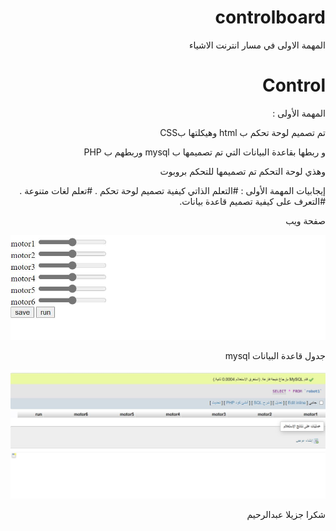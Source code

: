 # controlboard
المهمة الاولى في مسار انترنت الاشياء 

# Control 

المهمة  الأولى :
<html dir="rtl">
تم تصميم لوحة تحكم ب html  وهيكلتها بCSS  

و ربطها بقاعدة البيانات التي تم تصميمها ب  mysql   وربطهم ب PHP 

وهذي لوحة التحكم تم تصميمها للتحكم بروبوت 

إيجابيات المهمة الأولى :
#التعلم الذاتي كيفية تصميم لوحة تحكم .
#تعلم لغات متنوعة .
#التعرف على كيفية تصميم قاعدة بيانات.

صفحة ويب

![alt text](https://github.com/abdulrheem-alj/controlboard/blob/main/imeag/control.JPG)

جدول قاعدة البيانات
mysql

![alt text](https://github.com/abdulrheem-alj/controlboard/blob/main/imeag/mysql.JPG) 

شكرا جزيلا
عبدالرحيم
